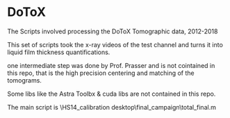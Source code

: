 # DoToX
 The Scripts involved processing the DoToX Tomographic data, 2012-2018
 
This set of scripts took the x-ray videos of the test channel and turns it into liquid film thickness quantifications.

one intermediate step was done by Prof. Prasser and is not cointained in this repo, that is the high precision centering and matching of the tomograms.

Some libs like the Astra Toolbx & cuda libs are not contained in this repo.

The main script is \HS14_calibration desktop\final_campaign\total_final.m